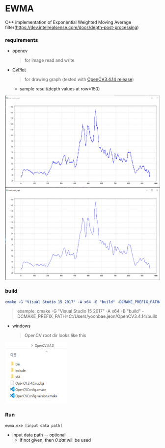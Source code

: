 # EWMA
C++ implementation of Exponential Weighted Moving Average filter(https://dev.intelrealsense.com/docs/depth-post-processing)



### requirements

* opencv

  > for image read and write

* [CvPlot](https://github.com/Profactor/cv-plot)

  > for drawing graph (tested with [OpenCV3.4.14 release](https://opencv.org/releases/))
  
  * sample result(depth values at row=150)

<img align="auto" width="600" height="600" src="docs/cvplot_graph_sample.png">



### build

```cmake
cmake -G "Visual Studio 15 2017" -A x64 -B "build" -DCMAKE_PREFIX_PATH="YOUR_OPENCV_ROOT_DIR"
```
> example: cmake -G "Visual Studio 15 2017" -A x64 -B "build" -DCMAKE_PREFIX_PATH=C:/Users/yoonbae.jeon/OpenCV3.4.14/build




* windows

  > OpenCV root dir looks like this

<img align="auto" width="200" height="200" src="docs/opencv_root_dir.png">





### Run

```
ewma.exe [input data path]
```

- input data path -- optional
  - if not given, then _0.dat_ will be used

